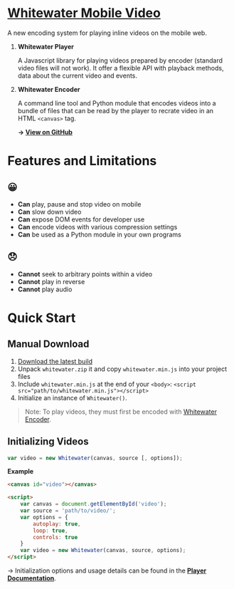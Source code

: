 # [Whitewater Mobile Video](http://samiare.github.io/whitewater-mobile-video/)

A new encoding system for playing inline videos on the mobile web.

1. **Whitewater Player**
   
   A Javascript library for playing videos prepared by encoder (standard video files will not work). It offer a flexible API with playback methods, data about the current video and events.
   
2. **Whitewater Encoder**
   
   A command line tool and Python module that encodes videos into a bundle of files that can be read by the player to recrate video in an HTML `<canvas>` tag.
   
   **→ [View on GitHub](https://github.com/samiare/whitewater-encoder)**


# Features and Limitations

## 😀

- **Can** play, pause and stop video on mobile
- **Can** slow down video
- **Can** expose DOM events for developer use
- **Can** encode videos with various compression settings
- **Can** be used as a Python module in your own programs

## 😞

- **Cannot** seek to arbitrary points within a video
- **Cannot** play in reverse
- **Cannot** play audio


# Quick Start

## Manual Download

1. [Download the latest build](https://github.com/samiare/whitewater-mobile-video/releases/latest)
2. Unpack `whitewater.zip` it and copy `whitewater.min.js` into your project files
3. Include `whitewater.min.js` at the end of your `<body>`:
   `<script src="path/to/whitewater.min.js"></script>`
4. Initialize an instance of `Whitewater()`.

>Note: To play videos, they must first be encoded with [Whitewater Encoder](https://github.com/samiare/whitewater-encoder).


## Initializing Videos

```javascript
var video = new Whitewater(canvas, source [, options]);
```

**Example**

```html
<canvas id="video"></canvas>

<script>
    var canvas = document.getElementById('video');
    var source = 'path/to/video/';
    var options = {
        autoplay: true,
        loop: true,
        controls: true
    }
    var video = new Whitewater(canvas, source, options);
</script>
```

→ Initialization options and usage details can be found in the **[Player Documentation](https://github.com/samiare/whitewater-mobile-video/wiki)**.
